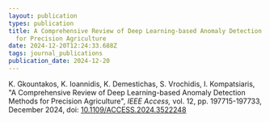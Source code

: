 ```yaml
---
layout: publication
types: publication
title: A Comprehensive Review of Deep Learning-based Anomaly Detection Methods
  for Precision Agriculture
date: 2024-12-20T12:24:33.688Z
tags: journal_publications
publication_date: 2024-12-20
---
```

<!--StartFragment-->

K. Gkountakos, K. Ioannidis, K. Demestichas, S. Vrochidis, I. Kompatsiaris, "A Comprehensive Review of Deep Learning-based Anomaly Detection Methods for Precision Agriculture", *IEEE Access,* vol. 12, pp. 197715-197733, December 2024, doi: [10.1109/ACCESS.2024.3522248](https://ieeexplore.ieee.org/document/10815930)

<!--EndFragment-->